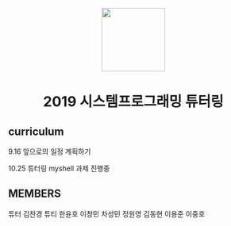 <p align="center">
  <img src="http://mblogthumb3.phinf.naver.net/20160728_226/0100j_1469685791489o5GYD_PNG/%B4%DC%B1%B9%B4%EB.png?type=w800" width="128px"/>
</p>
<h1 align="center">2019 시스템프로그래밍 튜터링</h1>



## curriculum

9.16 앞으로의 일정 계획하기

10.25 튜터링 myshell 과제 진행중


## MEMBERS
튜터 김찬경
튜티 한윤호
    이창민
    차성민
    정원영
    김동현
    이용준
    이중호
